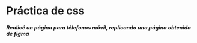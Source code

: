 <h1>Práctica de css</h1>
<h5>Realicé un página para télefonos móvil, replicando una página obtenida de figma</h5>
